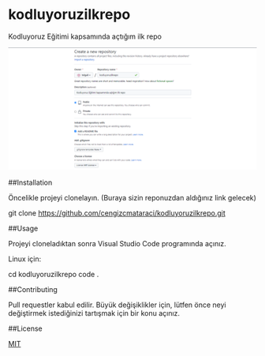 # kodluyoruzilkrepo

Kodluyoruz Eğitimi kapsamında açtığım ilk repo


![Git screenshot](./img/git.png )

##Installation

Öncelikle projeyi clonelayın. (Buraya sizin reponuzdan aldığınız link gelecek)

git clone https://github.com/cengizcmataraci/kodluyoruzilkrepo.git

##Usage

Projeyi cloneladıktan sonra Visual Studio Code programında açınız.

Linux için:

cd kodluyoruzilkrepo
code .

##Contributing

Pull requestler kabul edilir. Büyük değişiklikler için, lütfen önce neyi değiştirmek istediğinizi tartışmak için bir konu açınız.

##License

[MIT](https://choosealicense.com/licenses/mit/)